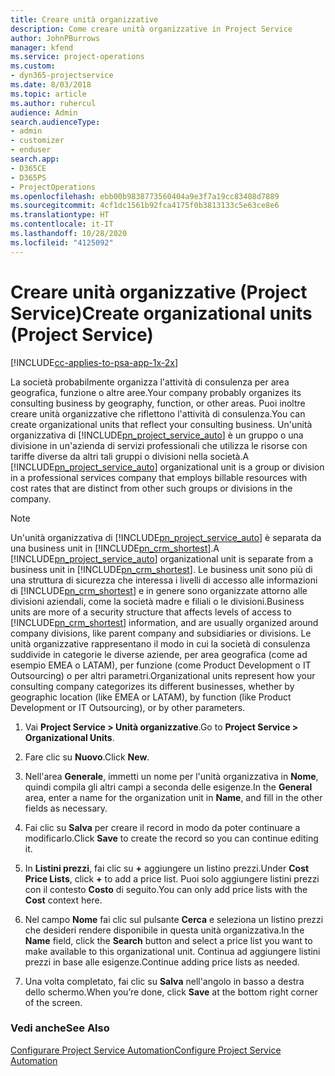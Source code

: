 ```yaml
---
title: Creare unità organizzative
description: Come creare unità organizzative in Project Service
author: JohnPBurrows
manager: kfend
ms.service: project-operations
ms.custom:
- dyn365-projectservice
ms.date: 8/03/2018
ms.topic: article
ms.author: ruhercul
audience: Admin
search.audienceType:
- admin
- customizer
- enduser
search.app:
- D365CE
- D365PS
- ProjectOperations
ms.openlocfilehash: ebb00b9838773560404a9e3f7a19cc83408d7889
ms.sourcegitcommit: 4cf1dc1561b92fca4175f0b3813133c5e63ce8e6
ms.translationtype: HT
ms.contentlocale: it-IT
ms.lasthandoff: 10/28/2020
ms.locfileid: "4125092"
---
```

# <a name="create-organizational-units-project-service"></a><span data-ttu-id="1956f-103">Creare unità organizzative (Project Service)</span><span class="sxs-lookup"><span data-stu-id="1956f-103">Create organizational units (Project Service)</span></span>

[!INCLUDE[cc-applies-to-psa-app-1x-2x](../includes/cc-applies-to-psa-app-1x-2x.md)]

<span data-ttu-id="1956f-104">La società probabilmente organizza l'attività di consulenza per area geografica, funzione o altre aree.</span><span class="sxs-lookup"><span data-stu-id="1956f-104">Your company probably organizes its consulting business by geography, function, or other areas.</span></span> <span data-ttu-id="1956f-105">Puoi inoltre creare unità organizzative che riflettono l'attività di consulenza.</span><span class="sxs-lookup"><span data-stu-id="1956f-105">You can create organizational units that reflect your consulting business.</span></span> <span data-ttu-id="1956f-106">Un'unità organizzativa di [!INCLUDE[pn_project_service_auto](../includes/pn-project-service-auto.md)] è un gruppo o una divisione in un'azienda di servizi professionali che utilizza le risorse con tariffe diverse da altri tali gruppi o divisioni nella società.</span><span class="sxs-lookup"><span data-stu-id="1956f-106">A [!INCLUDE[pn_project_service_auto](../includes/pn-project-service-auto.md)] organizational unit is a group or division in a professional services company that employs billable resources with cost rates that are distinct from other such groups or divisions in the company.</span></span>  
  
> [!NOTE]
>  <span data-ttu-id="1956f-107">Un'unità organizzativa di [!INCLUDE[pn_project_service_auto](../includes/pn-project-service-auto.md)] è separata da una business unit in [!INCLUDE[pn_crm_shortest](../includes/pn-crm-shortest.md)].</span><span class="sxs-lookup"><span data-stu-id="1956f-107">A [!INCLUDE[pn_project_service_auto](../includes/pn-project-service-auto.md)] organizational unit is separate from a business unit in [!INCLUDE[pn_crm_shortest](../includes/pn-crm-shortest.md)].</span></span> <span data-ttu-id="1956f-108">Le business unit sono più di una struttura di sicurezza che interessa i livelli di accesso alle informazioni di [!INCLUDE[pn_crm_shortest](../includes/pn-crm-shortest.md)] e in genere sono organizzate attorno alle divisioni aziendali, come la società madre e filiali o le divisioni.</span><span class="sxs-lookup"><span data-stu-id="1956f-108">Business units are more of a security structure that affects levels of access to [!INCLUDE[pn_crm_shortest](../includes/pn-crm-shortest.md)] information, and are usually organized around company divisions, like parent company and subsidiaries or divisions.</span></span> <span data-ttu-id="1956f-109">Le unità organizzative rappresentano il modo in cui la società di consulenza suddivide in categorie le diverse aziende, per area geografica (come ad esempio EMEA o LATAM), per funzione (come Product Development o IT Outsourcing) o per altri parametri.</span><span class="sxs-lookup"><span data-stu-id="1956f-109">Organizational units represent how your consulting company categorizes its different businesses, whether by geographic location (like EMEA or LATAM), by function (like Product Development or IT Outsourcing), or by other parameters.</span></span>  
  
1.  <span data-ttu-id="1956f-110">Vai **Project Service > Unità organizzative**.</span><span class="sxs-lookup"><span data-stu-id="1956f-110">Go to **Project Service > Organizational Units**.</span></span>  
  
2.  <span data-ttu-id="1956f-111">Fare clic su **Nuovo**.</span><span class="sxs-lookup"><span data-stu-id="1956f-111">Click **New**.</span></span>  
  
3.  <span data-ttu-id="1956f-112">Nell'area **Generale**, immetti un nome per l'unità organizzativa in **Nome**, quindi compila gli altri campi a seconda delle esigenze.</span><span class="sxs-lookup"><span data-stu-id="1956f-112">In the **General** area, enter a name for the organization unit in **Name**, and fill in the other fields as necessary.</span></span>  
  
4.  <span data-ttu-id="1956f-113">Fai clic su **Salva** per creare il record in modo da poter continuare a modificarlo.</span><span class="sxs-lookup"><span data-stu-id="1956f-113">Click **Save** to create the record so you can continue editing it.</span></span>  
  
5.  <span data-ttu-id="1956f-114">In **Listini prezzi**, fai clic su **+** aggiungere un listino prezzi.</span><span class="sxs-lookup"><span data-stu-id="1956f-114">Under **Cost Price Lists**, click **+** to add a price list.</span></span> <span data-ttu-id="1956f-115">Puoi solo aggiungere listini prezzi con il contesto **Costo** di seguito.</span><span class="sxs-lookup"><span data-stu-id="1956f-115">You can only add price lists with the **Cost** context here.</span></span>  
  
6.  <span data-ttu-id="1956f-116">Nel campo **Nome** fai clic sul pulsante **Cerca** e seleziona un listino prezzi che desideri rendere disponibile in questa unità organizzativa.</span><span class="sxs-lookup"><span data-stu-id="1956f-116">In the **Name** field, click the **Search** button and select a price list you want to make available to this organizational unit.</span></span> <span data-ttu-id="1956f-117">Continua ad aggiungere listini prezzi in base alle esigenze.</span><span class="sxs-lookup"><span data-stu-id="1956f-117">Continue adding price lists as needed.</span></span>  
  
7.  <span data-ttu-id="1956f-118">Una volta completato, fai clic su **Salva** nell'angolo in basso a destra dello schermo.</span><span class="sxs-lookup"><span data-stu-id="1956f-118">When you’re done, click **Save** at the bottom right corner of the screen.</span></span>  
  
### <a name="see-also"></a><span data-ttu-id="1956f-119">Vedi anche</span><span class="sxs-lookup"><span data-stu-id="1956f-119">See Also</span></span>  
 [<span data-ttu-id="1956f-120">Configurare Project Service Automation</span><span class="sxs-lookup"><span data-stu-id="1956f-120">Configure Project Service Automation</span></span>](../psa/configure.md)
